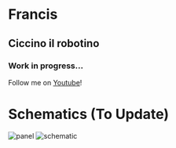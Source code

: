 

# Francis 
## Ciccino il robotino 
### Work in progress...
Follow me on [Youtube](https://www.youtube.com/watch?v=sTFQYZi7DKg&list=PLvOl5XhGfuhUohGeCPUcGDj612mwajItR)!



# Schematics (To Update)
![panel](https://user-images.githubusercontent.com/52462865/130464506-218f1491-9c42-4935-8341-f68345fb02d0.png)
![schematic](https://user-images.githubusercontent.com/52462865/132978498-04777b50-01bc-49ba-a2c4-ab75cfbef990.png)





